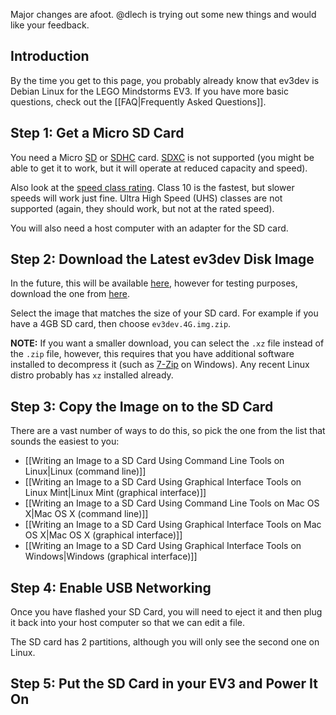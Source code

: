 Major changes are afoot. @dlech is trying out some new things and would like your feedback.

## Introduction

By the time you get to this page, you probably already know that ev3dev is Debian Linux for the LEGO Mindstorms EV3. If you have more basic questions, check out the [[FAQ|Frequently Asked Questions]].

## Step 1: Get a Micro SD Card

You need a Micro [SD](https://en.wikipedia.org/wiki/Secure_Digital#SD) or [SDHC](https://en.wikipedia.org/wiki/Secure_Digital#SDHC) card. [SDXC](https://en.wikipedia.org/wiki/Secure_Digital#SDXC) is not supported (you might be able to get it to work, but it will operate at reduced capacity and speed).

Also look at the [speed class rating](https://en.wikipedia.org/wiki/Secure_Digital#Speed_class_rating). Class 10 is the fastest, but slower speeds will work just fine. Ultra High Speed (UHS) classes are not supported (again, they should work, but not at the rated speed).

You will also need a host computer with an adapter for the SD card.

## Step 2: Download the Latest ev3dev Disk Image

In the future, this will be available [here](https://github.com/mindboards/ev3dev/releases), however for testing purposes, download the one from [here](https://github.com/dlech/ev3dev/releases).

Select the image that matches the size of your SD card. For example if you have a 4GB SD card, then choose `ev3dev.4G.img.zip`. 

**NOTE:** If you want a smaller download, you can select the `.xz` file instead of the `.zip` file, however, this requires that you have additional software installed to decompress it (such as [7-Zip](http://www.7-zip.org/) on Windows). Any recent Linux distro probably has `xz` installed already.

## Step 3: Copy the Image on to the SD Card

There are a vast number of ways to do this, so pick the one from the list that sounds the easiest to you:

* [[Writing an Image to a SD Card Using Command Line Tools on Linux|Linux (command line)]]
* [[Writing an Image to a SD Card Using Graphical Interface Tools on Linux Mint|Linux Mint (graphical interface)]]
* [[Writing an Image to a SD Card Using Command Line Tools on Mac OS X|Mac OS X (command line)]]
* [[Writing an Image to a SD Card Using Graphical Interface Tools on Mac OS X|Mac OS X (graphical interface)]]
* [[Writing an Image to a SD Card Using Graphical Interface Tools on Windows|Windows (graphical interface)]]

## Step 4: Enable USB Networking

Once you have flashed your SD Card, you will need to eject it and then plug it back into your host computer so that we can edit a file.

The SD card has 2 partitions, although you will only see the second one on Linux.

## Step 5: Put the SD Card in your EV3 and Power It On

